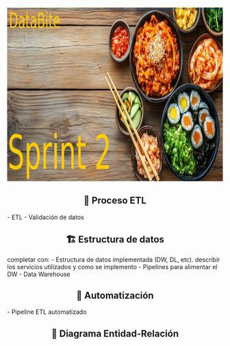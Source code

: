 <p align="center">
<img src="imagenes/Banner_2.png" width="996" height="406""  >
</p>

<h2 align='center'> 🔄  Proceso ETL</h2>
- ETL
- Validación de datos


<h2 align='center'> 🏗️ Estructura de datos</h2>
completar con:
- Estructura de datos implementada (DW, DL, etc). describir los servicios utilizados y como se implemento
- Pipelines para alimentar el DW
- Data Warehouse


<h2 align='center'> 🔄 Automatización</h2>
- Pipeline ETL automatizado


<h2 align='center'> 🧩 Diagrama Entidad-Relación</h2>

